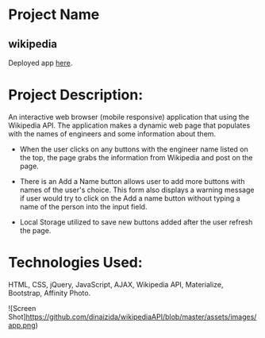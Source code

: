 
# Project Name

## wikipedia

 Deployed app [here](https://dinaizida.github.io/wikipediaAPI).

# Project Description:

An interactive web browser (mobile responsive) application that using the Wikipedia API. The application makes a dynamic web page that populates with the names of engineers and some information about them.

 * When the user clicks on any buttons with the engineer name listed on the top, the page grabs the information from Wikipedia and post on the page.

 * There is an Add a Name button allows user to add more buttons with names of the user's choice. This form also displays a warning message if user would try to click on the Add a name button without typing a name of the person into the input field.
  * Local Storage utilized to save new buttons added after the user refresh the page.


# Technologies Used:

HTML, CSS, jQuery, JavaScript, AJAX, Wikipedia API, Materialize, Bootstrap, Affinity Photo.

![Screen Shot]https://github.com/dinaizida/wikipediaAPI/blob/master/assets/images/app.png)
